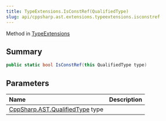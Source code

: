 ```yaml
---
title: TypeExtensions.IsConstRef(QualifiedType)
slug: api/cppsharp.ast.extensions.typeextensions.isconstref
---
```

Method in [TypeExtensions](/api/cppsharp/ast/extensions/typeextensions)

## Summary



```csharp
public static bool IsConstRef(this QualifiedType type)
```

## Parameters

|Name|Description|
|:---|:---|
|[CppSharp.AST.QualifiedType](/api/cppsharp/ast/qualifiedtype) type||

